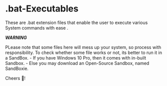 # .bat-Executables
These are .bat extension files that enable the user to execute various System commands with ease .

***WARNING***

PLease note that some files here will mess up your system, so process with responsibility.
To check whether some file works or not, its better to run it in a SandBox.
        - If you have Windows 10 Pro, then it comes with in-built Sandbox.
        - Else you may download an Open-Source Sandbox, named SandBoxie. 

Cheers 🥂!
